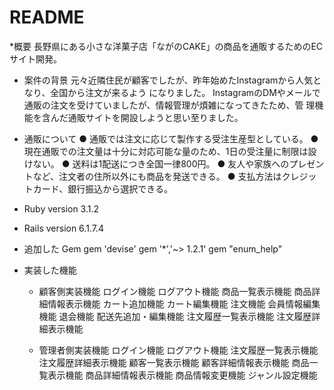 # README

*概要
長野県にある小さな洋菓子店「ながのCAKE」の商品を通販するためのECサイト開発。

* 案件の背景
元々近隣住民が顧客でしたが、昨年始めたInstagramから人気となり、全国から注文が来るよう
になりました。
InstagramのDMやメールで通販の注文を受けていましたが、情報管理が煩雑になってきたため、管
理機能を含んだ通販サイトを開設しようと思い至りました。

* 通販について
● 通販では注文に応じて製作する受注生産型としている。
● 現在通販での注文量は十分に対応可能な量のため、1日の受注量に制限は設けない。
● 送料は1配送につき全国一律800円。
● 友人や家族へのプレゼントなど、注文者の住所以外にも商品を発送できる。
● 支払方法はクレジットカード、銀行振込から選択できる。

* Ruby version 3.1.2
* Rails version 6.1.7.4

* 追加した Gem
gem 'devise'
gem '*','~> 1.2.1'
gem "enum_help"

* 実装した機能
  * 顧客側実装機能
    ログイン機能
    ログアウト機能
    商品一覧表示機能
    商品詳細情報表示機能
    カート追加機能
    カート編集機能
    注文機能
    会員情報編集機能
    退会機能
    配送先追加・編集機能
    注文履歴一覧表示機能
    注文履歴詳細表示機能

  * 管理者側実装機能
    ログイン機能
    ログアウト機能
    注文履歴一覧表示機能
    注文履歴詳細表示機能
    顧客一覧表示機能 
    顧客詳細情報表示機能
    商品一覧表示機能
    商品詳細情報表示機能
    商品情報変更機能
    ジャンル設定機能
    
    
    
